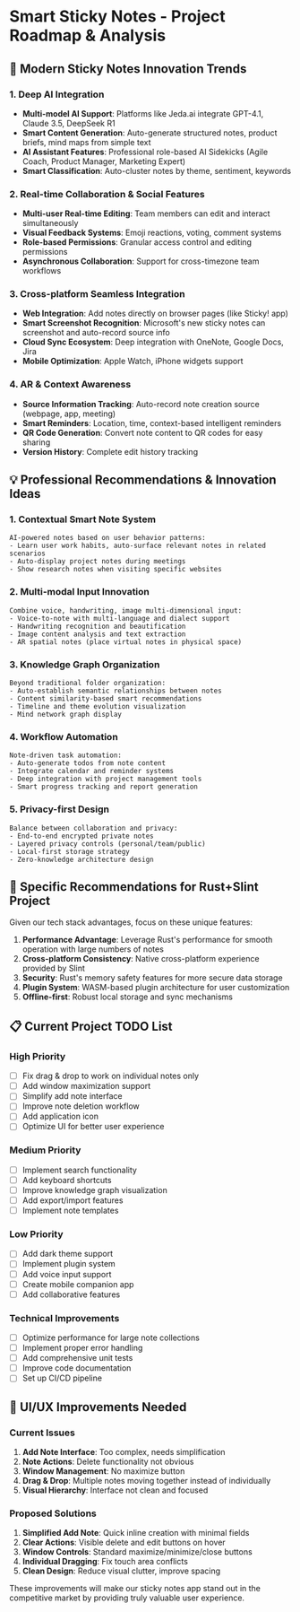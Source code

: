 # Smart Sticky Notes - Project Roadmap & Analysis

## 🎯 Modern Sticky Notes Innovation Trends

### 1. **Deep AI Integration**
- **Multi-model AI Support**: Platforms like Jeda.ai integrate GPT-4.1, Claude 3.5, DeepSeek R1
- **Smart Content Generation**: Auto-generate structured notes, product briefs, mind maps from simple text
- **AI Assistant Features**: Professional role-based AI Sidekicks (Agile Coach, Product Manager, Marketing Expert)
- **Smart Classification**: Auto-cluster notes by theme, sentiment, keywords

### 2. **Real-time Collaboration & Social Features**
- **Multi-user Real-time Editing**: Team members can edit and interact simultaneously
- **Visual Feedback Systems**: Emoji reactions, voting, comment systems
- **Role-based Permissions**: Granular access control and editing permissions
- **Asynchronous Collaboration**: Support for cross-timezone team workflows

### 3. **Cross-platform Seamless Integration**
- **Web Integration**: Add notes directly on browser pages (like Sticky! app)
- **Smart Screenshot Recognition**: Microsoft's new sticky notes can screenshot and auto-record source info
- **Cloud Sync Ecosystem**: Deep integration with OneNote, Google Docs, Jira
- **Mobile Optimization**: Apple Watch, iPhone widgets support

### 4. **AR & Context Awareness**
- **Source Information Tracking**: Auto-record note creation source (webpage, app, meeting)
- **Smart Reminders**: Location, time, context-based intelligent reminders
- **QR Code Generation**: Convert note content to QR codes for easy sharing
- **Version History**: Complete edit history tracking

## 💡 Professional Recommendations & Innovation Ideas

### 1. **Contextual Smart Note System**
```
AI-powered notes based on user behavior patterns:
- Learn user work habits, auto-surface relevant notes in related scenarios
- Auto-display project notes during meetings
- Show research notes when visiting specific websites
```

### 2. **Multi-modal Input Innovation**
```
Combine voice, handwriting, image multi-dimensional input:
- Voice-to-note with multi-language and dialect support
- Handwriting recognition and beautification
- Image content analysis and text extraction
- AR spatial notes (place virtual notes in physical space)
```

### 3. **Knowledge Graph Organization**
```
Beyond traditional folder organization:
- Auto-establish semantic relationships between notes
- Content similarity-based smart recommendations
- Timeline and theme evolution visualization
- Mind network graph display
```

### 4. **Workflow Automation**
```
Note-driven task automation:
- Auto-generate todos from note content
- Integrate calendar and reminder systems
- Deep integration with project management tools
- Smart progress tracking and report generation
```

### 5. **Privacy-first Design**
```
Balance between collaboration and privacy:
- End-to-end encrypted private notes
- Layered privacy controls (personal/team/public)
- Local-first storage strategy
- Zero-knowledge architecture design
```

## 🚀 Specific Recommendations for Rust+Slint Project

Given our tech stack advantages, focus on these unique features:

1. **Performance Advantage**: Leverage Rust's performance for smooth operation with large numbers of notes
2. **Cross-platform Consistency**: Native cross-platform experience provided by Slint
3. **Security**: Rust's memory safety features for more secure data storage
4. **Plugin System**: WASM-based plugin architecture for user customization
5. **Offline-first**: Robust local storage and sync mechanisms

## 📋 Current Project TODO List

### High Priority
- [ ] Fix drag & drop to work on individual notes only
- [ ] Add window maximization support
- [ ] Simplify add note interface
- [ ] Improve note deletion workflow
- [ ] Add application icon
- [ ] Optimize UI for better user experience

### Medium Priority
- [ ] Implement search functionality
- [ ] Add keyboard shortcuts
- [ ] Improve knowledge graph visualization
- [ ] Add export/import features
- [ ] Implement note templates

### Low Priority
- [ ] Add dark theme support
- [ ] Implement plugin system
- [ ] Add voice input support
- [ ] Create mobile companion app
- [ ] Add collaborative features

### Technical Improvements
- [ ] Optimize performance for large note collections
- [ ] Implement proper error handling
- [ ] Add comprehensive unit tests
- [ ] Improve code documentation
- [ ] Set up CI/CD pipeline

## 🎨 UI/UX Improvements Needed

### Current Issues
1. **Add Note Interface**: Too complex, needs simplification
2. **Note Actions**: Delete functionality not obvious
3. **Window Management**: No maximize button
4. **Drag & Drop**: Multiple notes moving together instead of individually
5. **Visual Hierarchy**: Interface not clean and focused

### Proposed Solutions
1. **Simplified Add Note**: Quick inline creation with minimal fields
2. **Clear Actions**: Visible delete and edit buttons on hover
3. **Window Controls**: Standard maximize/minimize/close buttons
4. **Individual Dragging**: Fix touch area conflicts
5. **Clean Design**: Reduce visual clutter, improve spacing

These improvements will make our sticky notes app stand out in the competitive market by providing truly valuable user experience.